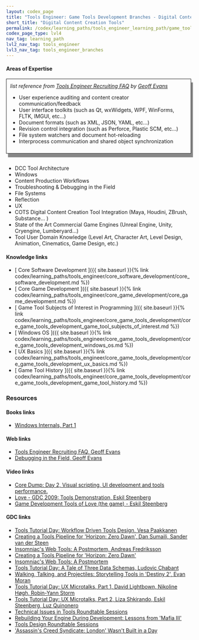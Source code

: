 ```yaml
---
layout: codex_page
title: "Tools Engineer: Game Tools Development Branches - Digital Content Creation Tools"
short_title: "Digital Content Creation Tools"
permalink: /codex/learning_paths/tools_engineer_learning_path/game_tools_development_branches/dcc_tools
codex_page_type: lvl4
nav_tag: learning_path
lvl2_nav_tag: tools_engineer
lvl3_nav_tag: tools_engineer_branches 
---
```


#### Areas of Expertise

<div style="  border: 1px solid; padding: 10px; box-shadow: 5px 10px #888888;">
<i>list reference from <a href="http://software.gorlak.org/recruiting/2018/07/13/tools-engineer-faq">Tools Engineer Recruiting FAQ</a> by <a href="https://twitter.com/gorlak">Geoff Evans</a></i>

<ul>
<li>User experience auditing and content creator communication/feedback</li>
<li>User interface toolkits (such as Qt, wxWidgets, WPF, WinForms, FLTK, IMGUI, etc…)</li>
<li>Document formats (such as XML, JSON, YAML, etc…)</li>
<li>Revision control integration (such as Perforce, Plastic SCM, etc…)</li>
<li>File system watchers and document hot-reloading</li>
<li>Interprocess communication and shared object synchronization</li>
</ul>

</div>
<br>

- DCC Tool Architecture 
- Windows
- Content Production Workflows
- Troubleshooting & Debugging in the Field
- File Systems
- Reflection
- UX
- COTS Digital Content Creation Tool Integration (Maya, Houdini, ZBrush, Substance... )
- State of the Art Commercial Game Engines (Unreal Engine, Unity, Cryengine, Lumberyard...)
- Tool User Domain Knowledge (Level Art, Character Art, Level Design, Animation, Cinematics, Game Design, etc.)

#### Knowledge links

- [ Core Software Development ]({{ site.baseurl }}{% link codex/learning_paths/tools_engineer/core_software_development/core_software_development.md %})
- [ Core Game Development ]({{ site.baseurl }}{% link codex/learning_paths/tools_engineer/core_game_development/core_game_development.md %})
- [ Game Tool Subjects of Interest in Programming ]({{ site.baseurl }}{% link codex/learning_paths/tools_engineer/core_game_tools_development/core_game_tools_development_game_tool_subjects_of_interest.md %})
- [ Windows OS ]({{ site.baseurl }}{% link codex/learning_paths/tools_engineer/core_game_tools_development/core_game_tools_development_windows_os.md %})
- [ UX Basics ]({{ site.baseurl }}{% link codex/learning_paths/tools_engineer/core_game_tools_development/core_game_tools_development_ux_basics.md %})
- [ Game Tool History ]({{ site.baseurl }}{% link codex/learning_paths/tools_engineer/core_game_tools_development/core_game_tools_development_game_tool_history.md %})

### Resources

#### Books links
- [Windows Internals, Part 1](https://www.amazon.com/Windows-Internals-Part-architecture-management/dp/0735684189/)
 
#### Web links
- [Tools Engineer Recruiting FAQ, Geoff Evans](http://software.gorlak.org/recruiting/2018/07/13/tools-engineer-faq)
- [Debugging in the Field, Geoff Evans](http://thetoolsmiths.org/2009/09/15/debugging-in-the-field/)

#### Video links
- [Core Dump: Day 2, Visual scripting, UI development and tools performance.](https://www.youtube.com/watch?v=lZmqYnnSEM0&t=1820s)
- [Love - GDC 2009: Tools Demonstration, Eskil Steenberg](https://www.youtube.com/watch?v=NBGz723H0_A&feature=youtu.be)
- [Game Development Tools of Love (the game) - Eskil Steenberg](https://www.youtube.com/watch?v=khmFGThc5TI)

#### GDC links
- [Tools Tutorial Day: Workflow Driven Tools Design, Vesa Paakkanen](http://2qyvea42zlxl2lzrbajpdvgw-wpengine.netdna-ssl.com/wp-content/uploads/2016/10/WorkflowDrivenToolsDesign.pptx)
- [Creating a Tools Pipeline for 'Horizon: Zero Dawn', 	Dan Sumaili, Sander van der Steen](https://www.gdcvault.com/play/1024685/Creating-a-Tools-Pipeline-for)
- [Insomniac's Web Tools: A Postmortem, Andreas Fredriksson](https://www.gdcvault.com/play/1024465/Insomniac-s-Web-Tools-A)
- [Creating a Tools Pipeline for 'Horizon: Zero Dawn'](http://www.gdcvault.com/play/1024685/Creating-a-Tools-Pipeline-for)
- [Insomniac's Web Tools: A Postmortem](https://www.gdcvault.com/play/1024465/Insomniac-s-Web-Tools-A)
- [Tools Tutorial Day: A Tale of Three Data Schemas, Ludovic Chabant](https://www.ea.com/frostbite/news/a-tale-of-three-data-schemas)
- [Walking, Talking, and Projectiles: Storytelling Tools in 'Destiny 2', Evan Moran](https://www.gdcvault.com/play/1025526/Walking-Talking-and-Projectiles-Storytelling)
- [Tools Tutorial Day: UX Microtalks, Part 1, David Lightbown, Nikoline Høgh, Robin-Yann Storm](https://www.gdcvault.com/play/1025287/Tools-Tutorial-Day-UX-Microtalks)
- [Tools Tutorial Day: UX Microtalks, Part 2, Liza Shkirando, Eskil Steenberg, Luz Quinonero](https://www.gdcvault.com/play/1025288/Tools-Tutorial-Day-UX-Microtalks)
- [Technical Issues in Tools Roundtable Sessions](http://thetoolsmiths.org/codex/gdc/roundtable/technical_issues_in_tools/sessions)
- [Rebuilding Your Engine During Development: Lessons from 'Mafia III'](https://www.gdcvault.com/play/1025403/Rebuilding-Your-Engine-During-Development)
- [Tools Design Roundtable Sessions](http://thetoolsmiths.org/codex/gdc/roundtable/tools_design/sessions)
- ['Assassin's Creed Syndicate: London' Wasn't Built in a Day](https://www.gdcvault.com/play/1023305/-Assassin-s-Creed-Syndicate)

